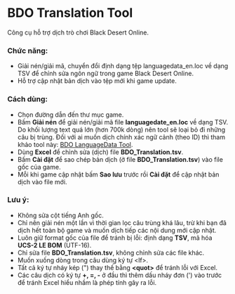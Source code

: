 # BDO Translation Tool
Công cụ hỗ trợ dịch trò chơi Black Desert Online.

### Chức năng: 

* Giải nén/giải mã, chuyển đổi định dạng tệp languagedata_en.loc về dạng TSV để chỉnh sửa ngôn ngữ trong game Black Desert Online.
* Hỗ trợ cập nhật bản dịch vào tệp mới khi game update.

### Cách dùng:

* Chọn đường dẫn đến thư mục game.
* Bấm **Giải nén** để giải nén/giải mã file **languagedate_en.loc** về dạng TSV. Do khối lượng text quá lớn (hơn 700k dòng) nên tool sẽ loại bỏ đi những câu bị trùng. Đối với ai muốn dịch chính xác ngữ cảnh (theo ID) thì tham khảo tool này: [BDO LanguageData Tool](https://github.com/lehieugch68/BDO-LanguageData-Tool).
* Dùng **Excel** để chỉnh sửa (dịch) file **BDO_Translation.tsv**.
* Bấm **Cài đặt** để sao chép bản dịch (ở file **BDO_Translation.tsv**) vào file gốc của game.
* Mỗi khi game cập nhật bấm **Sao lưu** trước rồi **Cài đặt** để cập nhật bản dịch vào file mới.

### Lưu ý: 
* Không sửa cột tiếng Anh gốc.
* Chỉ nên giải nén một lần vì thời gian lọc câu trùng khá lâu, trừ khi bạn đã dịch hết toàn bộ game và muốn dịch tiếp các nội dung mới cập nhật.
* Luôn giữ format gốc của file để tránh bị lỗi: định dạng **TSV**, mã hóa **UCS-2 LE BOM** (UTF-16).
* Chỉ sửa file **BDO_Translation.tsv**, không chỉnh sửa các file khác.
* Muốn xuống dòng trong câu dùng ký tự \<lf>.
* Tất cả ký tự nháy kép (") thay thế bằng **\<quot>** để tránh lỗi với Excel.
* Các câu dịch có ký tự **+, =, -** ở đầu thì thêm dấu nháy đơn (') vào trước để tránh Excel hiểu nhầm là phép tính gây ra lỗi.
